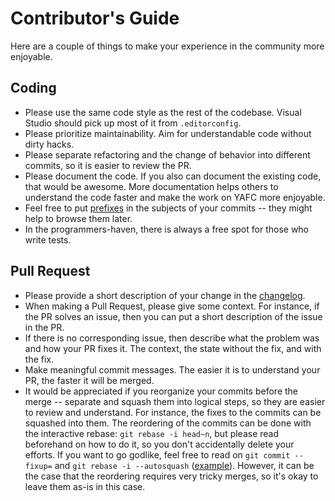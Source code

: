 # Contributor's Guide

Here are a couple of things to make your experience in the community more enjoyable. 

## Coding
* Please use the same code style as the rest of the codebase. Visual Studio should pick up most of it from `.editorconfig`. 
* Please prioritize maintainability. Aim for understandable code without dirty hacks.
* Please separate refactoring and the change of behavior into different commits, so it is easier to review the PR.
* Please document the code. If you also can document the existing code, that would be awesome. More documentation helps others to understand the code faster and make the work on YAFC more enjoyable.
* Feel free to put [prefixes](https://www.conventionalcommits.org/en/v1.0.0-beta.2/#summary) in the subjects of your commits -- they might help to browse them later.
* In the programmers-haven, there is always a free spot for those who write tests.

## Pull Request
* Please provide a short description of your change in the [changelog](https://github.com/have-fun-was-taken/yafc-ce/blob/master/changelog.txt).
* When making a Pull Request, please give some context. For instance, if the PR solves an issue, then you can put a short description of the issue in the PR.
* If there is no corresponding issue, then describe what the problem was and how your PR fixes it. The context, the state without the fix, and with the fix.
* Make meaningful commit messages. The easier it is to understand your PR, the faster it will be merged.
* It would be appreciated if you reorganize your commits before the merge -- separate and squash them into logical steps, so they are easier to review and understand. For instance, the fixes to the commits can be squashed into them. The reordering of the commits can be done with the interactive rebase: `git rebase -i head~n`, but please read beforehand on how to do it, so you don't accidentally delete your efforts. If you want to go godlike, feel free to read on `git commit --fixup=` and `git rebase -i --autosquash` ([example](https://stackoverflow.com/questions/3103589/how-can-i-easily-fixup-a-past-commit)). However, it can be the case that the reordering requires very tricky merges, so it's okay to leave them as-is in this case.

